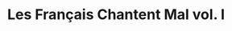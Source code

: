 ---
published: true
title: 'Les Français Chantent Mal vol. I'
collection: ailleurs
release_date: '2006-11-30 00:00:00'
image:
    user/pages/01.Emissions/ailleurs-2/ouiedire_ailleurs-2_cover-1.png: { name: ouiedire_ailleurs-2_cover-1.png, type: image/png, size: 115060, path: user/pages/01.Emissions/ailleurs-2/ouiedire_ailleurs-2_cover-1.png }
number: '2'
slug: ailleurs-2
taxonomy:
    dj: 'Chaton Pute'
    artist: {  }
playlists:
    - { title: null, tracks: {  } }
presentation: " **Une nouvelle mixture qui parle, dans le désordre :**  de Bodybuilding philosophique, de promenades canines, de pigeons amateurs d'Art, de campagne angoissante, de C.R.S sympas, de fin de soirée désastreuse, de chevalier tourmenté, d'orthographe grec, d'amour & de sodomie, de roulades dans la boue, de création d'entreprise, de coqs sourds et aveugles & d'autres choses encore .... 56.01 de bonheurs/malheurs ...\n\n [www.sammystein.fr](http://www.sammystein.fr)"

---